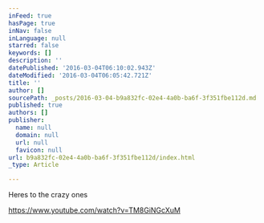 ```yaml
---
inFeed: true
hasPage: true
inNav: false
inLanguage: null
starred: false
keywords: []
description: ''
datePublished: '2016-03-04T06:10:02.943Z'
dateModified: '2016-03-04T06:05:42.721Z'
title: ''
author: []
sourcePath: _posts/2016-03-04-b9a832fc-02e4-4a0b-ba6f-3f351fbe112d.md
published: true
authors: []
publisher:
  name: null
  domain: null
  url: null
  favicon: null
url: b9a832fc-02e4-4a0b-ba6f-3f351fbe112d/index.html
_type: Article

---
```

Heres to the crazy ones

https://www.youtube.com/watch?v=TM8GiNGcXuM